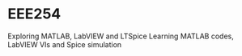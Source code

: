 # EEE254
Exploring MATLAB, LabVIEW and LTSpice
Learning MATLAB codes, LabVIEW VIs and Spice simulation

